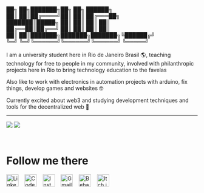 <br/>
██╗  ██╗███████╗██╗     ██╗      ██████╗<br/>
██║  ██║██╔════╝██║     ██║     ██╔═══██╗<br/>
███████║█████╗  ██║     ██║     ██║   ██║<br/>
██╔══██║██╔══╝  ██║     ██║     ██║   ██║<br/>
██║  ██║███████╗███████╗███████╗╚██████╔╝<br/>
╚═╝  ╚═╝╚══════╝╚══════╝╚══════╝ ╚═════╝<br/>
<br/>
I am a university student here in Rio de Janeiro Brasil 🌎, teaching technology for free to people in my community, involved with philanthropic projects here in Rio to bring technology education to the favelas

Also like to work with electronics in automation projects with arduino, fix things, develop games and websites 🤓

Currently excited about web3 and studying development techniques and tools for the decentralized web 🫶

---

 <img align="center" src="https://github-readme-stats.vercel.app/api/top-langs/?username=NicholasAffonso&theme=dark&hide_langs_below=1"/> <img align="center" src="https://github-readme-stats.vercel.app/api?username=NicholasAffonso&show_icons=true&theme=dark&line_height=27"/>

</br>


# Follow me there

[<img src="https://cdn.jsdelivr.net/gh/devicons/devicon/icons/linkedin/linkedin-original.svg" alt="Linkedin Logo" width="32">](https://www.linkedin.com/in/nicholasaffonsop/)&nbsp; &nbsp; 
[<img src="https://www.seekpng.com/png/full/932-9322813_codepen-icon-logo-black-and-white-png-format.png" alt="CodePen Logo" width="32">](https://codepen.io/nicholasaffonso)&nbsp; &nbsp;
[<img src="https://cdn-icons-png.flaticon.com/512/174/174855.png" alt="Instagram Logo" width="32">](https://www.instagram.com/nicholas_affonso/)&nbsp; &nbsp;
[<img src="https://github.com/TheDudeThatCode/TheDudeThatCode/blob/master/Assets/Gmail.svg" alt="Gmail Logo" height="32">](mailto:nicholasaffonsop@gmail.com)&nbsp; &nbsp;
[<img src="https://cdn.jsdelivr.net/gh/devicons/devicon/icons/behance/behance-original.svg" alt="Behance Logo" height="32"/>](https://www.behance.net/nicholasaffonso)&nbsp; &nbsp;
[<img src="https://static.itch.io/images/itchio-textless-white.svg" alt="Itch.io Logo" height="32"/>](https://nicholasaffonso.itch.io/)
